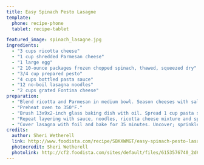 ```yaml
---
title: Easy Spinach Pesto Lasagne
template:
  phone: recipe-phone
  tablet: recipe-tablet

featured_image: spinach_lasagne.jpg
ingredients:
  - "3 cups ricotta cheese"
  - "1 cup shredded Parmesan cheese"
  - "1 large egg"
  - "2 10-ounce packages frozen chopped spinach, thawed, squeezed dry"
  - "3/4 cup prepared pesto"
  - "4 cups bottled pasta sauce"
  - "12 no-boil lasagna noodles"
  - "2 cups grated Fontina cheese"
preparation:
  - "Blend ricotta and Parmesan in medium bowl. Season cheeses with salt and pepper; stir in egg. Blend spinach and pesto in another medium bowl."
  - "Preheat oven to 350°F."
  - "Brush 13x9x2-inch glass baking dish with oil. Spread 1 cup pasta sauce in prepared dish. Arrange 3 noodles side by side atop sauce. Spread 1 1/4 cups ricotta cheese mixture over in thin layer. Drop 1/3 of spinach mixture over by spoonfuls."
  - "Repeat layering with sauce, noodles, ricotta cheese mixture and spinach mixture 2 more times. Top with remaining 3 noodles and 1 cup sauce."
  - "Cover lasagna with foil and bake for 35 minutes. Uncover; sprinkle with Fontina cheese and continue to bake lasagna until heated through, sauce bubbles and cheese on top is melted, about 15 minutes longer. Let stand 10 minutes before serving."
credits:
  author: Sheri Wetherell
  link: http://www.foodista.com/recipe/SBKXWMGT/easy-spinach-pesto-lasagne
  photocredit: Sheri Wetherell
  photolink: http://cf2.foodista.com/sites/default/files/6153576740_2d6f0d5509_z.jpg
---
```

